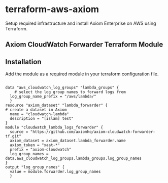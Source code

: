 # terraform-aws-axiom

Setup required infrastructure and install Axiom Enterprise on AWS using Terraform.

## Axiom CloudWatch Forwarder Terraform Module


## Installation

Add the module as a required module in your terraform configuration file.

```hcl
```


```hcl
data "aws_cloudwatch_log_groups" "lambda_groups" {
    # select the log group names to forward logs from
  log_group_name_prefix = "/aws/lambda/"
  }
resource "axiom_dataset" "lambda_forwarder" {
# create a dataset in Axiom
  name = "cloudwatch-lambda"
  description = "[islam] test"
}
module "cloudwatch_lambda_logs_forwarder" {
  source = "https://github.com/axiomhq/axiom-cloudwatch-forwarder-tf.git"
  axiom_dataset = axiom_dataset.lambda_forwarder.name
  axiom_token = "xaat-*"
  prefix = "axiom-cloudwatch"
  log_group_names = data.aws_cloudwatch_log_groups.lambda_groups.log_group_names
}
output "log_group_names" {
  value = module.forwarder.log_group_names
  }
```
